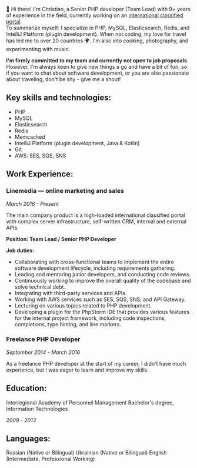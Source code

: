👋 Hi there! I'm Christian, a Senior PHP developer (Team Lead) with 9+ years of experience in the field, currently working on an [international classified portal](https://www.linkedin.com/company/autoline-market/mycompany/).
<br>
To summarize myself: I specialize in PHP, MySQL, Elasticsearch, Redis, and IntelliJ Platform (plugin development). When not coding, my love for travel has led me to over 20 countries 🌍. I'm also into cooking, photography, and experimenting with music.


**I'm firmly committed to my team and currently not open to job proposals.** However, I'm always keen to give new things a go and have a bit of fun, so if you want to chat about software development, or you are also passionate about traveling, don't be shy - give me a shout!


## Key skills and technologies:
- PHP
- MySQL
- Elasticsearch
- Redis
- Memcached
- IntelliJ Platform (plugin development, Java & Kotlin)
- Git
- AWS: SES, SQS, SNS

## Work Experience:

### Linemedia — online marketing and sales
_March 2016 - Present_

The main company product is a high-loaded international classified portal with complex server infrastructure, self-written CRM, internal and external APIs.

**Position: Team Lead / Senior PHP Developer**

**Job duties:**
- Collaborating with cross-functional teams to implement the entire software development lifecycle, including requirements gathering.
- Leading and mentoring junior developers, and conducting code reviews.
- Continuously working to improve the overall quality of the codebase and solve technical debt.
- Integrating with third-party services and APIs.
- Working with AWS services such as SES, SQS, SNS, and API Gateway.
- Lecturing on various topics related to PHP development.
- Developing a plugin for the PhpStorm IDE that provides various features for the internal project framework, including code inspections, completions, type hinting, and line markers.


### Freelance PHP Developer
_September 2014 - March 2016_

As a freelance PHP developer at the start of my career, I didn't have much experience, but I was eager to learn and improve my skills.


## Education:
Interregional Academy of Personnel Management
Bachelor's degree, Information Technologies

_2009 - 2013_


## Languages:
Russian (Native or Bilingual)
Ukrainian (Native or Bilingual)
English (Intermediate, Professional Working)